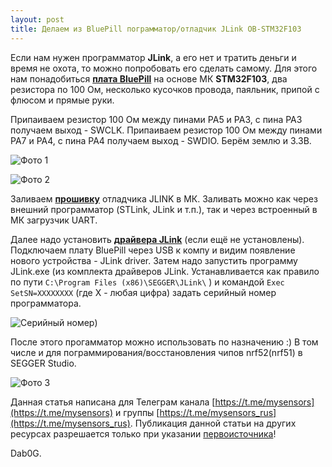 ```yaml
---
layout: post
title: Делаем из BluePill пограмматор/отладчик JLink OB-STM32F103
---
```


Если нам нужен программатор **JLink**, а его нет и тратить деньги и время не охота, то можно попробовать его сделать самому.
Для этого нам понадобиться [**плата BluePill**](https://user-images.githubusercontent.com/48506975/75117838-3ac7cb00-5686-11ea-8e39-b6ef694aa237.png) на основе МК **STM32F103**, два резистора по 100 Ом, несколько кусочков провода, паяльник, припой с флюсом и прямые руки.

Припаиваем резистор 100 Ом между пинами PA5 и PA3, с пина PA3 получаем выход - SWCLK.
Припаиваем резистор 100 Ом между пинами PA7 и PA4, с пина PA4 получаем выход - SWDIO. Берём землю и 3.3В.

![Фото 1](https://user-images.githubusercontent.com/48506975/75135635-3980b780-56f3-11ea-95fc-7050e22b5911.jpg)

![Фото 2](https://user-images.githubusercontent.com/48506975/75135255-05f15d80-56f2-11ea-94a6-3fbb7df04e8a.jpg)

Заливаем [**прошивку**](https://github.com/mysensors-rus/mysensors-rus.github.io/files/4242110/OB_STM32F103.zip) отладчика JLINK в МК. Заливать можно как через внешний программатор (STLink, JLink и т.п.), так и через встроенный в МК загрузчик UART.

Далее надо установить [**драйвера JLink**](https://www.segger.com/downloads/jlink/#J-LinkSoftwareAndDocumentationPack) (если ещё не установлены).
Подключаем плату BluePill через USB к компу и видим появление нового устройства - JLink driver.
Затем надо запустить программу JLink.exe (из комплекта драйверов JLink. Устанавливается как правило по пути `C:\Program Files (x86)\SEGGER\JLink\` ) и командой `Exec SetSN=XXXXXXXX` (где X - любая цифра) задать серийный номер программатора.

![Серийный номер](https://user-images.githubusercontent.com/48506975/75135516-caa35e80-56f2-11ea-8b8b-9181fe4ec65e.JPG))

После этого прогамматор можно использовать по назначению :)
В том числе и для пограммирования/восстановления чипов nrf52(nrf51) в SEGGER Studio.

![Фото 3](https://user-images.githubusercontent.com/48506975/75134950-f7567680-56f0-11ea-8894-03bdb09643a4.jpg)

Данная статья написана для Телеграм канала [https://t.me/mysensors](https://t.me/mysensors) и группы [https://t.me/mysensors_rus](https://t.me/mysensors_rus).
Публикация данной статьи на других ресурсах разрешается только при указании [первоисточника](mysensors-rus.github.io)!

Dab0G.
